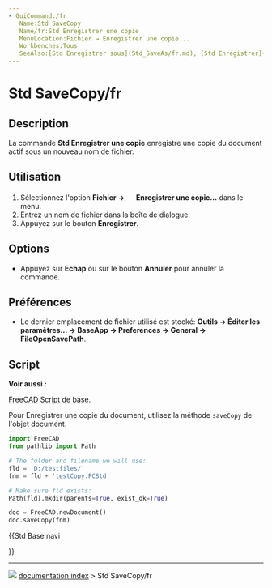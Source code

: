 ```yaml
---
- GuiCommand:/fr
   Name:Std SaveCopy
   Name/fr:Std Enregistrer une copie
   MenuLocation:Fichier → Enregistrer une copie...
   Workbenches:Tous
   SeeAlso:[Std Enregistrer sous](Std_SaveAs/fr.md), [Std Enregistrer](Std_Save/fr.md)
---
```


# Std SaveCopy/fr

## Description

La commande **Std Enregistrer une copie** enregistre une copie du document actif sous un nouveau nom de fichier.



## Utilisation

1.  Sélectionnez l\'option **Fichier → <img src="images/Std_SaveCopy.svg" width=16px> Enregistrer une copie...** dans le menu.
2.  Entrez un nom de fichier dans la boîte de dialogue.
3.  Appuyez sur le bouton **Enregistrer**.

## Options

-   Appuyez sur **Echap** ou sur le bouton **Annuler** pour annuler la commande.



## Préférences

-   Le dernier emplacement de fichier utilisé est stocké: **Outils → Éditer les paramètres... → BaseApp → Preferences → General → FileOpenSavePath**.



## Script


**Voir aussi :**

[FreeCAD Script de base](FreeCAD_Scripting_Basics/fr.md).

Pour Enregistrer une copie du document, utilisez la méthode `saveCopy` de l\'objet document.


```python
import FreeCAD
from pathlib import Path

# The folder and filename we will use:
fld = 'D:/testfiles/'
fnm = fld + 'testCopy.FCStd'

# Make sure fld exists:
Path(fld).mkdir(parents=True, exist_ok=True)

doc = FreeCAD.newDocument()
doc.saveCopy(fnm)
```





{{Std Base navi

}}



---
![](images/Button_right.svg) [documentation index](../README.md) > Std SaveCopy/fr
